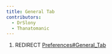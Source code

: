 ```yaml
---
title: General Tab
contributors:
  - DrSlony
  - Thanatomanic
---
```


1.  REDIRECT
    [Preferences#General_Tab](preferences#general_tab)
